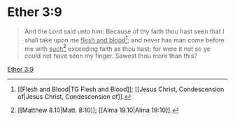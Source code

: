 # Ether 3:9

> And the Lord said unto him: Because of thy faith thou hast seen that I shall take upon me <u>flesh and blood</u>[^a]; and never has man come before me with <u>such</u>[^b] exceeding faith as thou hast; for were it not so ye could not have seen my finger. Sawest thou more than this?

[Ether 3:9](https://www.churchofjesuschrist.org/study/scriptures/bofm/ether/3?lang=eng&id=p9#p9)


[^a]: [[Flesh and Blood|TG Flesh and Blood]]; [[Jesus Christ, Condescension of|Jesus Christ, Condescension of]].  
[^b]: [[Matthew 8.10|Matt. 8:10]]; [[Alma 19.10|Alma 19:10]].  

